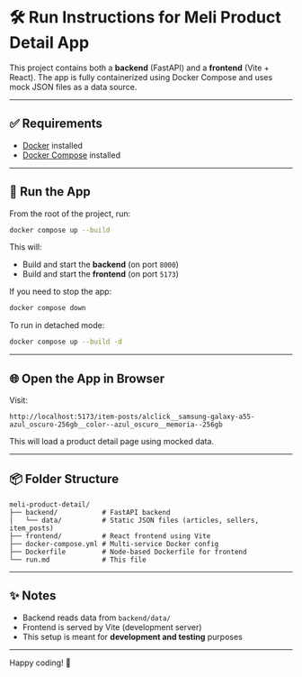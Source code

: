 # 🛠️ Run Instructions for Meli Product Detail App

This project contains both a **backend** (FastAPI) and a **frontend** (Vite + React). The app is fully containerized using Docker Compose and uses mock JSON files as a data source.

---

## ✅ Requirements

* [Docker](https://www.docker.com/) installed
* [Docker Compose](https://docs.docker.com/compose/) installed

---

## 🚀 Run the App

From the root of the project, run:

```bash
docker compose up --build
```

This will:

* Build and start the **backend** (on port `8000`)
* Build and start the **frontend** (on port `5173`)

If you need to stop the app:

```bash
docker compose down
```

To run in detached mode:

```bash
docker compose up --build -d
```

---

## 🌐 Open the App in Browser

Visit:

```text
http://localhost:5173/item-posts/alclick__samsung-galaxy-a55-azul_oscuro-256gb__color--azul_oscuro__memoria--256gb
```

This will load a product detail page using mocked data.

---

## 📦 Folder Structure

```text
meli-product-detail/
├── backend/           # FastAPI backend
│   └── data/          # Static JSON files (articles, sellers, item_posts)
├── frontend/          # React frontend using Vite
├── docker-compose.yml # Multi-service Docker config
├── Dockerfile         # Node-based Dockerfile for frontend
└── run.md             # This file
```

---

## ✨ Notes

* Backend reads data from `backend/data/`
* Frontend is served by Vite (development server)
* This setup is meant for **development and testing** purposes

---

Happy coding! 🧉
